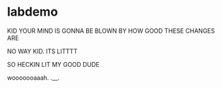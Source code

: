# labdemo

KID YOUR MIND IS GONNA BE BLOWN BY HOW GOOD THESE CHANGES ARE

NO WAY KID. ITS LITTTT

SO HECKIN LIT MY GOOD DUDE

wooooooaaah. .__.
